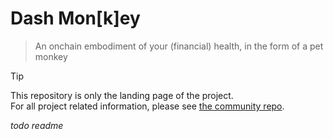 # Dash Mon[k]ey
> An onchain embodiment of your (financial) health, in the form of a pet monkey

> [!TIP]
> This repository is only the landing page of the project.
> <br/>
> For all project related information, please see [the community repo](https://github.com/sliver-labs/dash-monkey).

_todo readme_